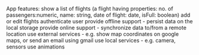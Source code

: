 App features:
show a list of flights (a flight having properties: no. of passengers:numeric, name: string, date of flight: date, isFull: boolean)
add or edit flights
authenticate user
provide offline support - persist data on the local storage
provide online support - synchronize data to/from a remote location
use external services - e.g. show map coordinates on google maps, or send an email using gmail
use local services - e.g. camera, sensors
use animations